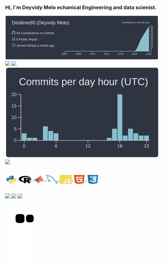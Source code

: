 ### Hi, I´m Deyvidy Melo echanical Engineering and data scienist.

  [![](https://raw.githubusercontent.com/Deolime90/Deolime90/main/profile-summary-card-output/nord_dark/0-profile-details.svg)
  ](https://github.com/vn7n24fzkq/github-profile-summary-cards)
<img  height="198em" src="https://github-readme-stats.vercel.app/api?username=Deolime90&show_icons=true&theme=dark&include_all_commits=true&count_private=true"/>
<img lt="Deyvidy-shelby" src="https://media.giphy.com/media/pJ1ZE8aGTg3jG/giphy.gif">
 [![](https://raw.githubusercontent.com/Deolime90/Deolime90/main/profile-summary-card-output/nord_dark/4-productive-time.svg)
 ](https://github.com/vn7n24fzkq/github-profile-summary-cards)
<img height="200em" src="https://github-readme-stats.vercel.app/api/top-langs/?username=Deolime90&langs_count=16&theme=dark&hide_border=False"/>

  
  <div style="display: inline_block"><br>
  <a href="https://github.com/Deolime90">
  <img align="center" alt="deolime-Python" height="30" width="40" src="https://raw.githubusercontent.com/devicons/devicon/master/icons/python/python-original.svg">
  <img align="center" alt="deolime-r" height="30" width="40" src="https://github.com/devicons/devicon/blob/master/icons/r/r-plain.svg">
  <img align="center" alt="deolime-matlab" height="30" width="40" src="https://github.com/devicons/devicon/blob/master/icons/matlab/matlab-original.svg">
  <img align="center" alt="deolime-sql" height="30" width="40" src="https://github.com/devicons/devicon/blob/master/icons/mysql/mysql-original.svg">
  <img align="center" alt="deolime-Js" height="30" width="40" src="https://raw.githubusercontent.com/devicons/devicon/master/icons/javascript/javascript-plain.svg">
  <img align="center" alt="deolime-HTML" height="30" width="40" src="https://raw.githubusercontent.com/devicons/devicon/master/icons/html5/html5-original.svg">
  <img align="center" alt="deolime-CSS" height="30" width="40" src="https://raw.githubusercontent.com/devicons/devicon/master/icons/css3/css3-original.svg">
  </div>
  
##
 
<div> 
  <a href="https://instagram.com/Deolime90" target="_blank">
   <img src="https://img.shields.io/badge/-Instagram-%23E4405F?style=for-the-badge&logo=instagram&logoColor=white" target="_blank"></a>
  <a href = "mailto: deyvidyoliveiramelo@gmail.com">
   <img src="https://img.shields.io/badge/-Gmail-%23333?style=for-the-badge&logo=gmail&logoColor=white" target="_blank"></a>
  <a href="https://www.linkedin.com/in/deyvidy" target="_blank">
   <img src="https://img.shields.io/badge/-LinkedIn-%230077B5?style=for-the-badge&logo=linkedin&logoColor=white" target="_blank"></a> 
 
  ![Snake animation](https://github.com/Deolime90/Deolime90/blob/output/github-contribution-grid-snake.svg)
 
</div>
